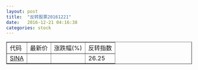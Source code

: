 ```yaml
---
layout: post
title:  "反转股票20161221"
date:   2016-12-21 04:16:38
categories: stock
---
```


<script type="text/javascript">
var stockList = []
stockList.push('gb_sina');
</script>

<table border="1">
 <tr>
 <td>代码</td>
  <td>最新价</td>
  <td>涨跌幅(%)</td>
 <td>反转指数</td>
</tr>
  <tr id="sina"><td><a href="http://stock.finance.sina.com.cn/usstock/quotes/SINA.html" target="_blank">SINA</a></td><td></td><td></td><td>26.25</td></tr>
</table>
